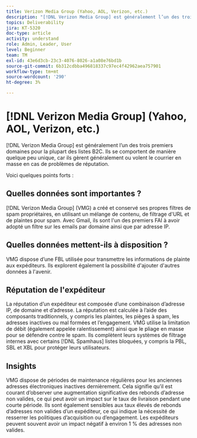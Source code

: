 ```yaml
---
title: Verizon Media Group (Yahoo, AOL, Verizon, etc.)
description: "[!DNL Verizon Media Group] est généralement l’un des trois premiers domaines pour la plupart des listes B2C. Ils se comportent de manière quelque peu unique, car ils contrôlent généralement le courrier en masse en cas de problèmes de réputation."
topics: Deliverability
jira: KT-5320
doc-type: article
activity: understand
role: Admin, Leader, User
level: Beginner
team: TM
exl-id: 43e6d3cb-23c3-4076-8026-a1a08e76bd1b
source-git-commit: 6b312cdbba496818337c97ec4f42962aea757901
workflow-type: tm+mt
source-wordcount: '290'
ht-degree: 3%

---
```


# [!DNL Verizon Media Group] (Yahoo, AOL, Verizon, etc.)

[!DNL Verizon Media Group] est généralement l’un des trois premiers domaines pour la plupart des listes B2C. Ils se comportent de manière quelque peu unique, car ils gèrent généralement ou volent le courrier en masse en cas de problèmes de réputation.

Voici quelques points forts :

## Quelles données sont importantes ?

[!DNL Verizon Media Group] (VMG) a créé et conservé ses propres filtres de spam propriétaires, en utilisant un mélange de contenu, de filtrage d&#39;URL et de plaintes pour spam. Avec Gmail, ils sont l&#39;un des premiers FAI à avoir adopté un filtre sur les emails par domaine ainsi que par adresse IP.

## Quelles données mettent-ils à disposition ?

VMG dispose d’une FBL utilisée pour transmettre les informations de plainte aux expéditeurs. Ils explorent également la possibilité d&#39;ajouter d&#39;autres données à l&#39;avenir.

## Réputation de l&#39;expéditeur

La réputation d’un expéditeur est composée d’une combinaison d’adresse IP, de domaine et d’adresse. La réputation est calculée à l’aide des composants traditionnels, y compris les plaintes, les pièges à spam, les adresses inactives ou mal formées et l’engagement. VMG utilise la limitation de débit (également appelée ralentissement) ainsi que le pliage en masse pour se défendre contre le spam. Ils complètent leurs systèmes de filtrage internes avec certains [!DNL Spamhaus] listes bloquées, y compris la PBL, SBL et XBL pour protéger leurs utilisateurs.

## Insights

VMG dispose de périodes de maintenance régulières pour les anciennes adresses électroniques inactives dernièrement. Cela signifie qu’il est courant d’observer une augmentation significative des rebonds d’adresse non valides, ce qui peut avoir un impact sur le taux de livraison pendant une courte période. Ils sont également sensibles aux taux élevés de rebonds d’adresses non valides d’un expéditeur, ce qui indique la nécessité de resserrer les politiques d’acquisition ou d’engagement. Les expéditeurs peuvent souvent avoir un impact négatif à environ 1 % des adresses non valides.

